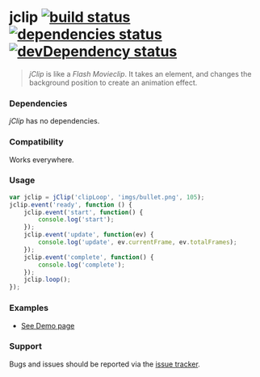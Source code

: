 # jclip [![build status][travis_build_status_image]][travis_build_status_url] [![dependencies status][david_dependencies_status_image]][david_dependencies_status_url] [![devDependency status][david_devdependencies_status_image]][david_devdependencies_status_url]

<!-- travis -->
[travis_build_status_image]: https://travis-ci.org/artusi/jclip.png?branch=master
[travis_build_status_url]: https://travis-ci.org/artusi/jclip "build status"

<!-- david dependencies -->
[david_dependencies_status_image]: https://david-dm.org/artusi/jclip.png?theme=shields.io
[david_dependencies_status_url]: https://david-dm.org/artusi/jclip "dependencies status"

<!-- david devDependencies -->
[david_devdependencies_status_image]: https://david-dm.org/artusi/jclip/dev-status.png?theme=shields.io
[david_devdependencies_status_url]: https://david-dm.org/artusi/jclip#info=devDependencies "devDependencies status"

> _jClip_ is like a _Flash Movieclip_. It takes an element, and changes the background position to create an animation effect.

### Dependencies
_jClip_ has no dependencies.

### Compatibility
Works everywhere.

### Usage
```javascript
var jclip = jClip('clipLoop', 'imgs/bullet.png', 105);
jclip.event('ready', function () {
    jclip.event('start', function() {
        console.log('start');
    });
    jclip.event('update', function(ev) {
        console.log('update', ev.currentFrame, ev.totalFrames);
    });
    jclip.event('complete', function() {
        console.log('complete');
    });
    jclip.loop();
});
```

### Examples
* [See Demo page][demo_page]

### Support
Bugs and issues should be reported via the [issue tracker][issue_tracker].

<!-- Browser icons -->
[chrome_bullet]: http://i.imgur.com/00rPodY.png "Google Chrome"
[firefox_bullet]: http://i.imgur.com/GVlcFSd.png "Mozilla Firefox"
[opera_bullet]: http://i.imgur.com/jBjQ0KP.png "Opera Software"
[safari_bullet]: http://i.imgur.com/QVIVAut.png "Apple Safari"
[ie_bullet]: http://i.imgur.com/x0i57ps.png "Microsoft Internet Explorer"
[issue_tracker]: http://github.com/artusi/jclip/issues "Issue tracker"

[demo_page]: https://github.com/artusi/jclip/examples "Demo page"
